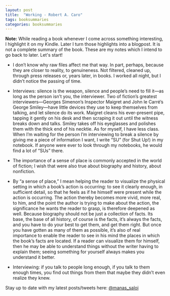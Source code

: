 ```yaml
---
layout: post
title:  "Working - Robert A. Caro"
tags: booksummaries
categories: booksummaries
---
```

**Note:** While reading a book whenever I come across something interesting, I highlight it on my Kindle. Later I turn those highlights into a blogpost. It is not a complete summary of the book. These are my notes which I intend to go back to later. Let's start!

- I don’t know why raw files affect me that way. In part, perhaps, because they are closer to reality, to genuineness. Not filtered, cleaned up, through press releases or, years later, in books. I worked all night, but I didn’t notice the passing of time.

- Interviews: silence is the weapon, silence and people’s need to fill it—as long as the person isn’t you, the interviewer. Two of fiction’s greatest interviewers—Georges Simenon’s Inspector Maigret and John le Carré’s George Smiley—have little devices they use to keep themselves from talking, and let silence do its work. Maigret cleans his ever-present pipe, tapping it gently on his desk and then scraping it out until the witness breaks down and talks. Smiley takes off his eyeglasses and polishes them with the thick end of his necktie. As for myself, I have less class. When I’m waiting for the person I’m interviewing to break a silence by giving me a piece of information I want, I write “SU” (for Shut Up!) in my notebook. If anyone were ever to look through my notebooks, he would find a lot of “SUs” there.
 
- The importance of a sense of place is commonly accepted in the world of fiction; I wish that were also true about biography and history, about nonfiction.
  
- By “a sense of place,” I mean helping the reader to visualize the physical setting in which a book’s action is occurring: to see it clearly enough, in sufficient detail, so that he feels as if he himself were present while the action is occurring. The action thereby becomes more vivid, more real, to him, and the point the author is trying to make about the action, the significance he wants the reader to grasp, is therefore deepened as well. Because biography should not be just a collection of facts. Its base, the base of all history, of course is the facts, it’s always the facts, and you have to do your best to get them, and get them right. But once you have gotten as many of them as possible, it’s also of real importance to enable the reader to see in his mind the places in which the book’s facts are located. If a reader can visualize them for himself, then he may be able to understand things without the writer having to explain them; seeing something for yourself always makes you understand it better.

- Interviewing: if you talk to people long enough, if you talk to them enough times, you find out things from them that maybe they didn’t even realize they knew.

Stay up to date with my latest posts/tweets here: [@manas_saloi](http://twitter.com/manas_saloi)
